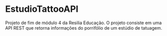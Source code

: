 # EstudioTattooAPI
Projeto de fim de módulo 4 da Resilia Educação. O projeto consiste em uma API REST que retorna informações do porrifólio de um estúdio de tatuagem. 
